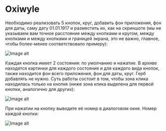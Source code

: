 # Oxiwyle

Необходимо реализовать 5 кнопок, круг, добавить фон приложения, фон для даты, саму дату 01.01.1917 и разместить их, как на скриншоте (мы не указываем вам точное расстояние между кнопками и кругом, между кнопками и между кнопками и границей экрана, это не важно, главное, чтобы более-менее соответствовало примеру):

![Image alt](https://user-images.githubusercontent.com/25371495/57569217-6aa92900-73fa-11e9-8bef-2665c0555b88.png)

Каждая кнопка имеет 2 состояния: по умолчанию и нажатие. В архиве находятся картинки для каждого состояния и для каждого вида кнопок, также находится фон всего приложения, фон для даты, круг. Герб добавлять не нужно.
Суть работы состоит в том, чтобы зона клика находилась только на кнопке (ниже зона клика выделена для первой кнопки, аналогично для других):

![Image alt](https://user-images.githubusercontent.com/25371495/57569434-ac879e80-73fd-11e9-95fa-fb444e9f46e7.png)

При нажатии на кнопку выводите её номер в диалоговом окне. Номер каждой кнопки:

![Image alt](https://user-images.githubusercontent.com/25371495/57569443-c9bc6d00-73fd-11e9-87a1-b22a695f5a96.png)
